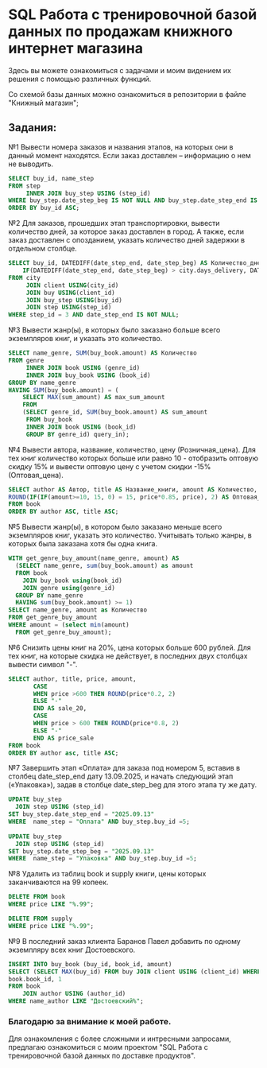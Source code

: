 # SQL Работа с тренировочной базой данных по продажам книжного интернет магазина
Здесь вы можете ознакомиться с задачами и моим видением их решения c помощью различных функций. 

Со схемой базы данных можно ознакомиться в репозитории в файле "Книжный магазин";

##  Задания:

№1 Вывести номера заказов и названия этапов,  на которых они в данный момент находятся. Если заказ доставлен –  информацию о нем не выводить.

```sql
SELECT buy_id, name_step
FROM step 
     INNER JOIN buy_step USING (step_id)
WHERE buy_step.date_step_beg IS NOT NULL AND buy_step.date_step_end IS NULL
ORDER BY buy_id ASC;
```


№2 Для заказов, прошедших этап транспортировки, вывести количество дней, за которое заказ доставлен в город. А также, если заказ доставлен с опозданием, указать количество дней задержки в отдельном столбце. 

```sql
SELECT buy_id, DATEDIFF(date_step_end, date_step_beg) AS Количество_дней, 
    IF(DATEDIFF(date_step_end, date_step_beg) > city.days_delivery, DATEDIFF(date_step_end, date_step_beg) - city.days_delivery, 0) AS Опоздание
FROM city
     JOIN client USING(city_id)
     JOIN buy USING(client_id)
     JOIN buy_step USING(buy_id)
     JOIN step USING(step_id)
WHERE step_id = 3 AND date_step_end IS NOT NULL;
```


№3
Вывести жанр(ы), в которых было заказано больше всего экземпляров книг, и указать это количество. 

```sql
SELECT name_genre, SUM(buy_book.amount) AS Количество
FROM genre
     INNER JOIN book USING (genre_id)
     INNER JOIN buy_book USING (book_id)
GROUP BY name_genre
HAVING SUM(buy_book.amount) = (
    SELECT MAX(sum_amount) AS max_sum_amount
    FROM
    (SELECT genre_id, SUM(buy_book.amount) AS sum_amount
     FROM buy_book
     INNER JOIN book USING (book_id)
     GROUP BY genre_id) query_in);
```

№4
Вывести автора, название, количество, цену (Розничная_цена). 
Для тех книг количество которых больше или равно 10 - отобразить оптовую скидку 15% и вывести оптовую цену с учетом скидки -15% (Оптовая_цена). 

```sql
SELECT author AS Автор, title AS Название_книги, amount AS Количество, price AS Розничная_цена, IF(amount>=10, 15, 0) AS Скидка, 
ROUND(IF(IF(amount>=10, 15, 0) = 15, price*0.85, price), 2) AS Оптовая_цена
FROM book
ORDER BY author ASC, title ASC;
```

№5
Вывести жанр(ы), в котором было заказано меньше всего экземпляров книг, указать это количество. Учитывать только жанры, в которых была заказана хотя бы одна книга.

```sql
WITH get_genre_buy_amount(name_genre, amount) AS
  (SELECT name_genre, sum(buy_book.amount) as amount
  FROM book
    JOIN buy_book using(book_id)
    JOIN genre using(genre_id)
  GROUP BY name_genre
  HAVING sum(buy_book.amount) >= 1)
SELECT name_genre, amount as Количество
FROM get_genre_buy_amount 
WHERE amount = (select min(amount) 
  FROM get_genre_buy_amount);
```


№6
Снизить цены книг на 20%, цена которых больше 600 рублей. Для тех книг, на которые скидка не действует, в последних двух столбцах вывести символ  "-".  

```sql
SELECT author, title, price, amount, 
       CASE 
       WHEN price >600 THEN ROUND(price*0.2, 2)
       ELSE "-"
       END AS sale_20,
       CASE 
       WHEN price > 600 THEN ROUND(price*0.8, 2)
       ELSE "-"
       END AS price_sale
FROM book
ORDER BY author asc, title ASC;
```

№7 
Завершить этап «Оплата» для заказа под номером 5, вставив в столбец date_step_end дату 13.09.2025, и начать следующий этап («Упаковка»), задав в столбце date_step_beg для этого этапа ту же дату.

```sql
UPDATE buy_step
  JOIN step USING (step_id)
SET buy_step.date_step_end = "2025.09.13"
WHERE  name_step = "Оплата" AND buy_step.buy_id =5;
 
UPDATE buy_step 
  JOIN step USING (step_id)
SET buy_step.date_step_beg = "2025.09.13"
WHERE  name_step = "Упаковка" AND buy_step.buy_id =5;
```

№8 
Удалить из таблиц book и supply книги, цены которых заканчиваются на 99 копеек. 

```sql
DELETE FROM book 
WHERE price LIKE "%.99";

DELETE FROM supply 
WHERE price LIKE "%.99";
```

№9
В последний заказ клиента Баранов Павел добавить по одному экземпляру всех книг Достоевского.

```sql
INSERT INTO buy_book (buy_id, book_id, amount)
SELECT (SELECT MAX(buy_id) FROM buy JOIN client USING (client_id) WHERE name_client = "Баранов Павел") AS buy_id,
book.book_id, 1
FROM book 
    JOIN author USING (author_id)
WHERE name_author LIKE "Достоевский%";
```

### Благодарю за внимание к моей работе. 
Для ознакомления с более сложными и интресными запросами, предлагаю ознакомиться с моим проектом "SQL Работа с тренировочной базой данных по доставке продуктов".





